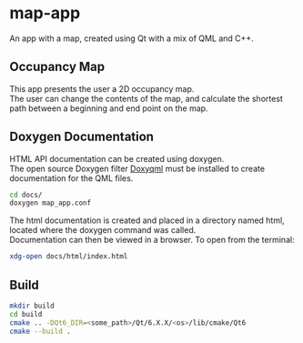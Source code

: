 # map-app
An app with a map, created using Qt with a mix of QML and C++.

## Occupancy Map
This app presents the user a 2D occupancy map.  
The user can change the contents of the map, and calculate the
shortest path between a beginning and end point on the map.

## Doxygen Documentation
HTML API documentation can be created using doxygen.  
The open source Doxygen filter [Doxyqml](https://invent.kde.org/sdk/doxyqml)
must be installed to create documentation for the QML files.
```bash
cd docs/
doxygen map_app.conf
```
The html documentation is created and placed in a directory named html,
located where the doxygen command was called.  
Documentation can then be viewed in a browser. To open from the terminal:
```bash
xdg-open docs/html/index.html
```

## Build

```bash
mkdir build
cd build
cmake .. -DQt6_DIR=<some_path>/Qt/6.X.X/<os>/lib/cmake/Qt6
cmake --build .
```
